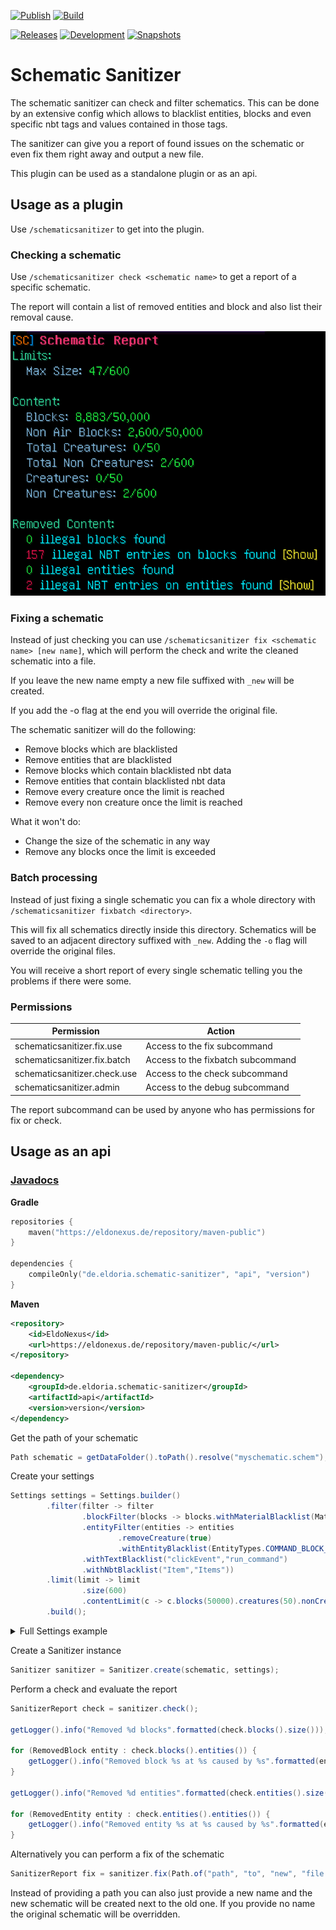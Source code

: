 [![Publish](https://img.shields.io/github/actions/workflow/status/eldoriarpg/schematic-sanitizer/publish_to_nexus.yml?style=for-the-badge&label=Publish)][publish]
[![Build](https://img.shields.io/github/actions/workflow/status/eldoriarpg/schematic-sanitizer/verify.yml?style=for-the-badge&label=Build)][verify]

[![Releases](https://img.shields.io/nexus/maven-releases/de.eldoria.schematic-sanitizer/api?label=Release&logo=Release&server=https%3A%2F%2Feldonexus.de&style=for-the-badge)][release]
[![Development](https://img.shields.io/nexus/maven-dev/de.eldoria.schematic-sanitizer/api?label=DEV&logo=Release&server=https%3A%2F%2Feldonexus.de&style=for-the-badge)][development]
[![Snapshots](https://img.shields.io/nexus/s/de.eldoria.schematic-sanitizer/api?color=orange&label=Snapshot&server=https%3A%2F%2Feldonexus.de&style=for-the-badge)][snapshot]


# Schematic Sanitizer

The schematic sanitizer can check and filter schematics.
This can be done by an extensive config which allows to blacklist entities, blocks and even specific nbt tags and values contained in those tags.

The sanitizer can give you a report of found issues on the schematic or even fix them right away and output a new file.

This plugin can be used as a standalone plugin or as an api.

## Usage as a plugin

Use `/schematicsanitizer` to get into the plugin.

### Checking a schematic

Use `/schematicsanitizer check <schematic name>` to get a report of a specific schematic.

The report will contain a list of removed entities and block and also list their removal cause.

![img.png](assets/report.png)

### Fixing a schematic

Instead of just checking you can use `/schematicsanitizer fix <schematic name> [new name]`, which will perform the check and write the cleaned schematic into a file.

If you leave the new name empty a new file suffixed with `_new` will be created.

If you add the -o flag at the end you will override the original file.

The schematic sanitizer will do the following:

- Remove blocks which are blacklisted
- Remove entities that are blacklisted
- Remove blocks which contain blacklisted nbt data
- Remove entities that contain blacklisted nbt data
- Remove every creature once the limit is reached
- Remove every non creature once the limit is reached

What it won't do:

- Change the size of the schematic in any way
- Remove any blocks once the limit is exceeded

### Batch processing

Instead of just fixing a single schematic you can fix a whole directory with `/schematicsanitizer fixbatch <directory>`.

This will fix all schematics directly inside this directory. Schematics will be saved to an adjacent directory suffixed with `_new`.
Adding the `-o` flag will override the original files.

You will receive a short report of every single schematic telling you the problems if there were some.

### Permissions

| Permission                   | Action                            |
|------------------------------|-----------------------------------|
| schematicsanitizer.fix.use   | Access to the fix subcommand      |
| schematicsanitizer.fix.batch | Access to the fixbatch subcommand |
| schematicsanitizer.check.use | Access to the check subcommand    |
| schematicsanitizer.admin     | Access to the debug subcommand    |

The report subcommand can be used by anyone who has permissions for fix or check.

## Usage as an api

### [Javadocs](https://eldoriarpg.github.io/schematic-sanitizer/)

**Gradle**
``` kotlin
repositories {
    maven("https://eldonexus.de/repository/maven-public")
}

dependencies {
    compileOnly("de.eldoria.schematic-sanitizer", "api", "version")
}
```

**Maven**
``` xml
<repository>
    <id>EldoNexus</id>
    <url>https://eldonexus.de/repository/maven-public/</url>
</repository>

<dependency>
    <groupId>de.eldoria.schematic-sanitizer</groupId>
    <artifactId>api</artifactId>
    <version>version</version>
</dependency>
```

Get the path of your schematic
```java
Path schematic = getDataFolder().toPath().resolve("myschematic.schem");
```

Create your settings

```java
Settings settings = Settings.builder()
        .filter(filter -> filter
                .blockFilter(blocks -> blocks.withMaterialBlacklist(Material.COMMAND_BLOCK)
                .entityFilter(entities -> entities
                        .removeCreature(true)
                        .withEntityBlacklist(EntityTypes.COMMAND_BLOCK_MINECART)
                .withTextBlacklist("clickEvent","run_command")
                .withNbtBlacklist("Item","Items"))
        .limit(limit -> limit
                .size(600)
                .contentLimit(c -> c.blocks(50000).creatures(50).nonCreatures(600)))
        .build();
```
<details>
<summary>Full Settings example</summary>

```java
Settings settings = Settings.builder()
        .filter(filter -> filter
                .blockFilter(blocks -> blocks
                        .withMaterialBlacklist(
                                Material.COMMAND_BLOCK,
                                Material.REPEATING_COMMAND_BLOCK,
                                Material.CHAIN_COMMAND_BLOCK,
                                Material.STRUCTURE_BLOCK)
                )
                .entityFilter(entities -> entities
                        .removeCreature(true)
                        .removeNonCreatures(false)
                        .withEntityBlacklist(
                                EntityTypes.COMMAND_BLOCK_MINECART,
                                EntityTypes.FALLING_BLOCK,
                                EntityTypes.POTION)
                )
                .withTextBlacklist(
                        "clickEvent",
                        "run_command"
                )
                .withNbtBlacklist(
                        "LootTable",
                        "ArmorItem",
                        "ArmorItems",
                        "HandItem",
                        "HandItems",
                        "FireworksItem",
                        "Item",
                        "Items",
                        "DecorItem",
                        "Inventory",
                        "buy",
                        "buyB",
                        "sell",
                        "SaddleItem"
                )
        )
        .limit(limit -> limit
                .size(600)
                .contentLimit(content -> content
                        .blocks(50000)
                        .creatures(50)
                        .nonCreatures(600)
                )
        )
        .build();
```
</details>

Create a Sanitizer instance

```java
Sanitizer sanitizer = Sanitizer.create(schematic, settings);
```

Perform a check and evaluate the report

```java
SanitizerReport check = sanitizer.check();

getLogger().info("Removed %d blocks".formatted(check.blocks().size()));

for (RemovedBlock entity : check.blocks().entities()) {
    getLogger().info("Removed block %s at %s caused by %s".formatted(entity.type(), entity.location(), entity.removalCause()));
}

getLogger().info("Removed %d entities".formatted(check.entities().size()));

for (RemovedEntity entity : check.entities().entities()) {
    getLogger().info("Removed entity %s at %s caused by %s".formatted(entity.type(), entity.location(), entity.removalCause()));
}
```

Alternatively you can perform a fix of the schematic

```java
SanitizerReport fix = sanitizer.fix(Path.of("path", "to", "new", "file.schem"));
```

Instead of providing a path you can also just provide a new name and the new schematic will be created next to the old one.
If you provide no name the original schematic will be overridden. 

[publish]: https://github.com/eldoriarpg/schematic-sanitizer/actions/workflows/publish_to_nexus.yml
[verify]: https://github.com/eldoriarpg/schematic-sanitizer/actions/workflows/verify.yml
[release]: https://eldonexus.de/#browse/browse:maven-releases:de%2Feldoria%2Fschematic-sanitizer
[development]: https://eldonexus.de/#browse/browse:maven-dev:de%2Feldoria%2Fschematic-sanitizer
[snapshot]: https://eldonexus.de/#browse/browse:maven-snapshots:de%2Feldoria%2Fschematic-sanitizer
